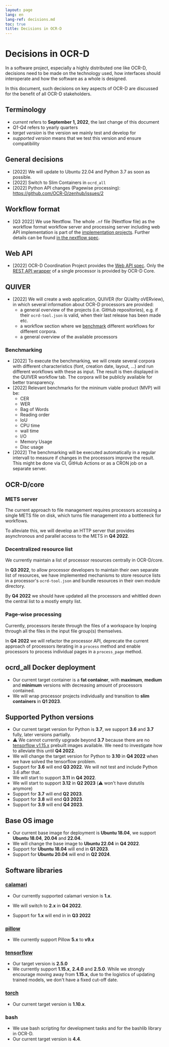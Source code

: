 ```yaml
---
layout: page
lang: en
lang-ref: decisions.md
toc: true
title: Decisions in OCR-D
---
```


# Decisions in OCR-D

In a software project, especially a highly distributed one like OCR-D,
decisions need to be made on the technology used, how interfaces should
interoperate and how the software as a whole is designed.

In this document, such decisions on key aspects of OCR-D are discussed for the
benefit of all OCR-D stakeholders.

## Terminology

* *current* refers to **September 1, 2022**, the last change of this document
* *Q1-Q4* refers to yearly quarters
* *target version* is the version we mainly test and develop for
* *supported version* means that we test this version and ensure compatibility

## General decisions

* [2022] We will update to Ubuntu 22.04 and Python 3.7 as soon as possible.
* [2022] Switch to Slim Containers in ```ocrd_all```
* [2022] Python API changes (Pagewise processing): <https://github.com/OCR-D/zenhub/issues/2>

## Workflow format

* [Q3 2022] We use Nextflow. The whole `.nf` file (Nextflow file) as the workflow
  format workflow server and processing 
  server including web API implementation is part of the
  [implementation projects](phase3).  Further details can be found [in the nextflow spec](spec/nextflow).

## Web API

* [2022] OCR-D Coordination Project provides the [Web API spec](spec/web_api).
Only the [REST API wrapper](https://github.com/OCR-D/core/pull/884) of a single processor is provided by OCR-D Core.

## QUIVER

* [2022] We will create a web application, QUIVER (for QUalIty oVERview), in which several information about OCR-D processors are provided:
  * a general overview of the projects (i.e. GitHub repositories), e.g. if their `ocrd-tool.json` is valid, when their last release has been made etc.
  * a workflow section where we [benchmark](#benchmarking) different workflows for different corpora.
  * a general overview of the available processors

### Benchmarking

* [2022] To execute the benchmarking, we will create several corpora with different characteristics (font, creation date, layout, …) and 
run different workflows with these as input. The result is then displayed in the QUIVER workflow tab.
The corpora will be publicly available for better transparency.
* [2022] Relevant benchmarks for the mininum viable product (MVP) will be:
  * CER
  * WER
  * Bag of Words
  * Reading order
  * IoU
  * CPU time
  * wall time
  * I/O
  * Memory Usage
  * Disc usage
* [2022] The benchmarking will be executed automatically in a regular intervall to measure if changes in the processors improve the result.
This might be done via CI, GitHub Actions or as a CRON job on a separate server.

## OCR-D/core

### METS server

The current approach to file management requires processors accessing a single
METS file on disk, which turns file management into a bottleneck for workflows.

To alleviate this, we will develop an HTTP server that provides asynchronous
and parallel access to the METS in **Q4 2022**.

### Decentralized resource list

We currently maintain a list of processor resources centrally in OCR-D/core.

In **Q3 2022**, to allow processor developers to maintain their own separate
list of resources, we have implemented mechanisms to store resource lists in a
processor's `ocrd-tool.json` and bundle resources in their own module directory.

By **Q4 2022** we should have updated all the processors and whittled down the
central list to a mostly empty list.

### Page-wise processing

Currently, processors iterate through the files of a workspace by looping through
all the files in the input file group(s) themselves.

In **Q4 2022** we will refactor the processor API, deprecate the current
approach of processors iterating in a `process` method and enable processors
to process individual pages in a `process_page` method.

<!--
   -## Processors
   -
   -In this section we outline our plans with the various processor projects.
   -
   -**NOTE** Currently only anybaseocr as an example
   -
   -### [ocrd_anybaseocr](https://github.com/OCR-D/ocrd_anybaseocr)
   -
   -`ocrd_anybaseocr` is a fairly complex project with multiple processors working
   -on different problems with different technologies. Some of the processors are
   -powerful, some are too experimental to be recommended. The original developers
   -have moved on from the projects, so it is essential for maintainability by the
   -community that we refactor it.
   -->

## ocrd_all Docker deployment


* Our current target container is a **fat container**, with **maximum**,
  **medium** and **minimum** versions with decreasing amount of processors
  contained.
* We will wrap processor projects individually and transition to **slim containers** in **Q1 2023**.

## Supported Python versions


* Our current target version for Python is **3.7**, we support **3.6** and **3.7** fully, later versions partially.
* :warning: We cannot currently upgrade beyond **3.7** because there are no [tensorflow v1.15.x](#tensorflow) prebuilt images available. We need to investigate how to alleviate this until **Q4 2022**.
* We will change the target version for Python to **3.10** in **Q4 2022** when we have solved the tensorflow problem.
* Support for **3.6** will end **Q3 2022**. We will not test and include Python 3.6 after that.
* We will start to support **3.11** in **Q4 2022**.
* We will start to support **3.12** in **Q2 2023** (:warning: won't have distutils anymore)
* Support for **3.7** will end **Q2 2023**.
* Support for **3.8** will end **Q3 2023**.
* Support for **3.9** will end **Q4 2023**.

## Base OS image

* Our current base image for deployment is **Ubuntu 18.04**, we support **Ubuntu 18.04**, **20.04** and **22.04**.
* We will change the base image to **Ubuntu 22.04** in **Q4 2022**.
* Support for **Ubuntu 18.04** will end in **Q1 2023**.
* Support for **Ubuntu 20.04** will end in **Q2 2024**.

## Software libraries

### [calamari](https://github.com/OCR-D/ocrd_calamari)

* Our currently supported calamari version is **1.x**.
* We will switch to **2.x** in **Q4 2022**.

* Support for **1.x** will end in in **Q3 2022**

### [pillow](https://pillow.readthedocs.io/)

* We currently support Pillow **5.x** to **v9.x**

### [tensorflow](https://github.com/tensorflow/tensorflow)

* Our target version is **2.5.0**
* We currently support **1.15.x**, **2.4.0** and **2.5.0**.
  While we strongly encourage moving away from **1.15.x**, due to the
  logistics of updating trained models, we don't have a fixed
  cut-off date.

### [torch](https://pytorch.org/)

* Our current target version is **1.10.x**.

### bash

* We use bash scripting for development tasks and for the bashlib library in OCR-D.
* Our current target version is **4.4**.
